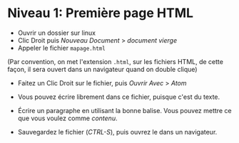 # Niveau 1: Première page HTML

- Ouvrir un dossier sur linux
- Clic Droit puis _Nouveau Document_ > _document vierge_
- Appeler le fichier `mapage.html`

(Par convention, on met l'extension `.html`, sur les fichiers HTML,
de cette façon, il sera ouvert dans un navigateur quand on double clique)

- Faitez un Clic Droit sur le fichier, puis _Ouvrir Avec_ > _Atom_
- Vous pouvez écrire librement dans ce fichier, puisque c'est du texte.

- Écrire un paragraphe en utilisant la bonne balise. Vous pouvez mettre ce que vous voulez comme _contenu_.
- Sauvegardez le fichier (_CTRL-S_), puis ouvrez le dans un navigateur.
